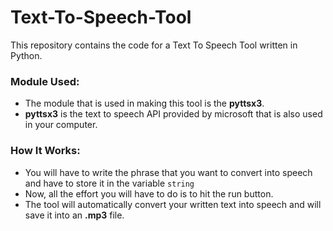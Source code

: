 # Text-To-Speech-Tool
This repository contains the code for a Text To Speech Tool written in Python.

### Module Used:
- The module that is used in making this tool is the **pyttsx3**.
- **pyttsx3** is the text to speech API provided by microsoft that is also used in your computer.

### How It Works:
- You will have to write the phrase that you want to convert into speech and have to store it in the variable <code>string</code>
- Now, all the effort you will have to do is to hit the run button.
- The tool will automatically convert your written text into speech and will save it into an **.mp3** file.
